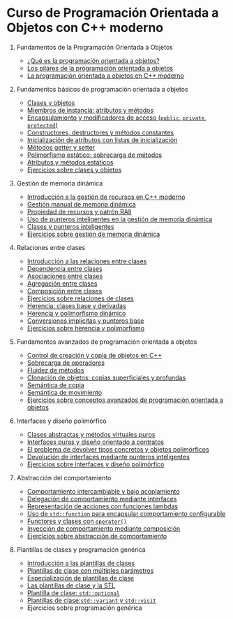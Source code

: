 # Curso de Programación Orientada a Objetos con C++ moderno

1. Fundamentos de la Programación Orientada a Objetos

    * [¿Qué es la programación orientada a objetos?](contenido/modulo01/poo.md)
    * [Los pilares de la programación orientada a objetos](contenido/modulo01/pilares.md)
    * [La programación orientada a objetos en C++ moderno](contenido/modulo01/cpp.md)

2. Fundamentos básicos de programación orientada a objetos

    * [Clases y objetos](contenido/modulo02/clases.md)
    * [Miembros de instancia: atributos y métodos](contenido/modulo02/miembros.md)
    * [Encapsulamiento y modificadores de acceso (`public`, `private`, `protected`)](contenido/modulo02/acceso.md)
    * [Constructores, destructores y métodos constantes](contenido/modulo02/constructor.md)
    * [Inicialización de atributos con listas de inicialización](contenido/modulo02/inicializacion.md)
    * [Métodos getter y setter](contenido/modulo02/getters.md)
    * [Polimorfismo estático: sobrecarga de métodos](contenido/modulo02/sobrecarga.md)
    * [Atributos y métodos estáticos](contenido/modulo02/estatico.md)
    * [Ejercicios sobre clases y objetos](contenido/modulo02/ejercicios.md)
    
3. Gestión de memoria dinámica

    * [Introducción a la gestión de recursos en C++ moderno](contenido/modulo03/introduccion.md)
    * [Gestión manual de memoria dinámica](contenido/modulo03/memoria.md)
    * [Propiedad de recursos y patrón RAII](contenido/modulo03/raii.md)
    * [Uso de punteros inteligentes en la gestión de memoria dinámica](contenido/modulo03/inteligentes.md)
    * [Clases y punteros inteligentes](contenido/modulo03/clases.md)
    * [Ejercicios sobre gestión de memoria dinámica](contenido/modulo03/ejercicios.md)

4. Relaciones entre clases
    * [Introducción a las relaciones entre clases](contenido/modulo04/introduccion.md)
    * [Dependencia entre clases](contenido/modulo04/dependencia.md)
    * [Asociaciones entre clases](contenido/modulo04/asociacion.md)
    * [Agregación entre clases](contenido/modulo04/agregacion.md)
    * [Composición entre clases](contenido/modulo04/composicion.md)
    * [Ejercicios sobre relaciones de clases](contenido/modulo04/ejercicio1.md)
    * [Herencia: clases base y derivadas](contenido/modulo04/herencia.md)
    * [Herencia y polimorfismo dinámico](contenido/modulo04/polimorfismo.md)
    * [Conversiones implícitas y punteros base](contenido/modulo04/conversiones.md)
    * [Ejercicios sobre herencia y polimorfismo](contenido/modulo04/ejercicio2.md)

5. Fundamentos avanzados de programación orientada a objetos
    * [Control de creación y copia de objetos en C++](contenido/modulo05/creacion.md)
    * [Sobrecarga de operadores](contenido/modulo05/operadores.md)
    * [Fluidez de métodos](contenido/modulo05/fluidez.md)
    * [Clonación de objetos: copias superficiales y profundas](contenido/modulo05/clonacion.md)
    * [Semántica de copia](contenido/modulo05/copy.md)
    * [Semántica de movimiento](contenido/modulo05/move.md)
    * [Ejercicios sobre conceptos avanzados de programación orientada a objetos](contenido/modulo05/ejercicios.md)

6. Interfaces y diseño polimórfico

    * [Clases abstractas y métodos virtuales puros](contenido/modulo06/abstracta.md)
    * [Interfaces puras y diseño orientado a contratos](contenido/modulo06/interface.md)
    * [El problema de devolver tipos concretos y objetos polimórficos](contenido/modulo06/concretos.md)
    * [Devolución de interfaces mediante punteros inteligentes](contenido/modulo06/devolucion.md)
    * [Ejercicios sobre interfaces y diseño polimórfico](contenido/modulo06/ejercicios.md)

7. Abstracción del comportamiento

    * [Comportamiento intercambiable y bajo acoplamiento](contenido/modulo07/comportamiento.md)
    * [Delegación de comportamiento mediante interfaces](contenido/modulo07/delegacion.md)
    * [Representación de acciones con funciones lambdas](contenido/modulo07/lambda.md)
    * [Uso de `std::function` para encapsular comportamiento configurable](contenido/modulo07/function.md)
    * [Functores y clases con `operator()`](contenido/modulo07/functor.md)
    * [Inyección de comportamiento mediante composición](contenido/modulo07/composicion.md)
    * [Ejercicios sobre abstracción de comportamiento](contenido/modulo07/ejercicios.md)
    
8. Plantillas de clases y programación genérica

    * [Introducción a las plantillas de clases](contenido/modulo08/plantillas.md)
    * [Plantillas de clase con múltiples parámetros](contenido/modulo08/parametros.md)
    * [Especialización de plantillas de clase](contenido/modulo08/especializacion.md)
    * [Las plantillas de clase y la STL](contenido/modulo08/stl.md)
    * [Plantilla de clase: `std::optional`](contenido/modulo07/optional.md)
    * [Plantillas de clase:`std::variant` y `std::visit`](contenido/modulo08/variant.md)
    * Ejercicios sobre programación genérica
